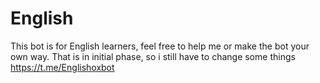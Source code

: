 # English

This bot is for English learners, 
feel free to help me or make the bot your own way.
That is in initial phase, so i still have to change some things
https://t.me/Englishoxbot

